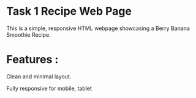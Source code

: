 # Task 1 Recipe Web Page 
This is a simple, responsive HTML webpage showcasing a Berry Banana Smoothie Recipe.
# Features :
Clean and minimal layout.

Fully responsive for mobile, tablet
